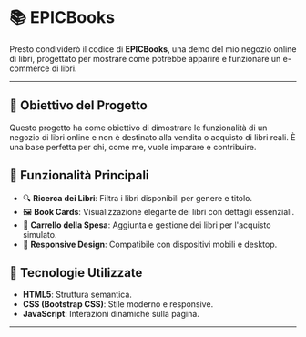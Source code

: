 # 📚 EPICBooks

Presto condividerò il codice di **EPICBooks**, una demo del mio negozio online di libri, progettato per mostrare come potrebbe apparire e funzionare un e-commerce di libri.

---

## 🎯 Obiettivo del Progetto
Questo progetto ha come obiettivo di dimostrare le funzionalità di un negozio di libri online e non è destinato alla vendita o acquisto di libri reali. È una base perfetta per chi, come me, vuole imparare e contribuire.

## 📌 Funzionalità Principali
- 🔍 **Ricerca dei Libri**: Filtra i libri disponibili per genere e titolo.
- 🖼️ **Book Cards**: Visualizzazione elegante dei libri con dettagli essenziali.
- 🛒 **Carrello della Spesa**: Aggiunta e gestione dei libri per l'acquisto simulato.
- 📱 **Responsive Design**: Compatibile con dispositivi mobili e desktop.

## 🚀 Tecnologie Utilizzate
- **HTML5**: Struttura semantica.
- **CSS (Bootstrap CSS)**: Stile moderno e responsive.
- **JavaScript**: Interazioni dinamiche sulla pagina.

---

